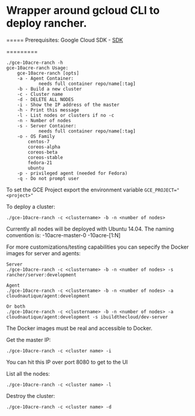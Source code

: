 # Wrapper around gcloud CLI to deploy rancher.
=====
Prerequisites:
Google Cloud SDK - [SDK](https://cloud.google.com/sdk/)

=========
```
./gce-10acre-ranch -h
gce-10acre-ranch Usage:
    gce-10acre-ranch [opts]
    -a - Agent Container:
            needs full container repo/name[:tag]
    -b - Build a new cluster
    -c - Cluster name
    -d - DELETE ALL NODES
    -i - Show the IP address of the master
    -h - Print this message
    -l - List nodes or clusters if no -c
    -n - Number of nodes
    -s - Server Container:
            needs full container repo/name[:tag]
    -o - OS Family
    	centos-7
        coreos-alpha
        coreos-beta
        coreos-stable
        fedora-21
        ubuntu
    -p - privileged agent (needed for Fedora)
    -q - Do not prompt user
```

To set the GCE Project export the environment variable `GCE_PROJECT="<project>"`

To deploy a cluster:

```
./gce-10acre-ranch -c <clustername> -b -n <number of nodes>
```
Currently all nodes will be deployed with Ubuntu 14.04. The naming convention is:
<clustername>-10acre-master-0
<clustername>-10acre-[1:N]

For more customizations/testing capabilities you can sepecify the Docker images for server and agents:

```
Server
./gce-10acre-ranch -c <clustername> -b -n <number of nodes> -s rancher/server:development

Agent
./gce-10acre-ranch -c <clustername> -b -n <number of nodes> -a cloudnautique/agent:development

Or both
./gce-10acre-ranch -c <clustername> -b -n <number of nodes> -a cloudnautique/agent:development -s ibuildthecloud/dev-server
```
The Docker images must be real and accessible to Docker.





Get the master IP:

```
./gce-10acre-ranch -c <cluster name> -i
```
You can hit this IP over port 8080 to get to the UI

List all the nodes:

```
./gce-10acre-ranch -c <cluster name> -l
```

Destroy the cluster:

```
./gce-10acre-ranch -c <cluster name> -d
```
